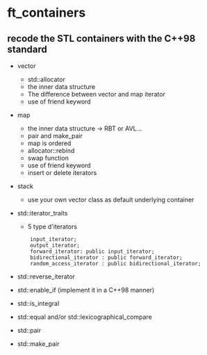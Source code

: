 # ft_containers
## recode the STL containers with the C++98 standard
+ vector
  - std::allocator
  - the inner data structure
  - The difference between vector and map iterator
  - use of friend keyword
+ map
  - the inner data structure -> RBT or AVL...
  - pair and make_pair
  - map is ordered
  - allocator::rebind
  - swap function
  - use of friend keyword
  - insert or delete iterators

+ stack
  - use your own vector class as default underlying container

+ std::iterator_traits
  - 5 type d'iterators
  ```
      input_iterator;
      output_iterator;
      forward_iterator: public input_iterator;
      bidirectional_iterator : public forward_iterator;
      random_access_iterator : public bidirectional_iterator;
  ```
+ std::reverse_iterator


+ std::enable_if (implement it in a C++98 manner)
+ std::is_integral
+ std::equal and/or std::lexicographical_compare
+ std::pair
+ std::make_pair
